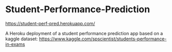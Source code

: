 # Student-Performance-Prediction
https://student-perf-pred.herokuapp.com/

A Heroku deployment of a student performance prediction app based on a kaggle dataset: https://www.kaggle.com/spscientist/students-performance-in-exams
